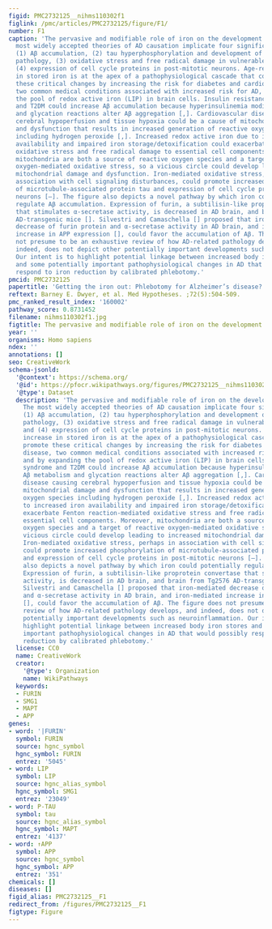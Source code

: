 ```yaml
---
figid: PMC2732125__nihms110302f1
figlink: /pmc/articles/PMC2732125/figure/F1/
number: F1
caption: 'The pervasive and modifiable role of iron on the development of AD. The
  most widely accepted theories of AD causation implicate four significant changes:
  (1) Aβ accumulation, (2) tau hyperphosphorylation and development of neurofibrillary
  pathology, (3) oxidative stress and free radical damage in vulnerable neurons, and
  (4) expression of cell cycle proteins in post-mitotic neurons. Age-related increase
  in stored iron is at the apex of a pathophysiological cascade that could promote
  these critical changes by increasing the risk for diabetes and cardiovascular disease,
  two common medical conditions associated with increased risk for AD, and by expanding
  the pool of redox active iron (LIP) in brain cells. Insulin resistance syndrome
  and T2DM could increase Aβ accumulation because hyperinsulinemia modifies Aβ metabolism
  and glycation reactions alter Aβ aggregation [,]. Cardiovascular disease causing
  cerebral hypoperfusion and tissue hypoxia could be a cause of mitochondrial damage
  and dysfunction that results in increased generation of reactive oxygen species
  including hydrogen peroxide [,]. Increased redox active iron due to increased iron
  availability and impaired iron storage/detoxification could exacerbate Fenton reaction-mediated
  oxidative stress and free radical damage to essential cell components. Moreover,
  mitochondria are both a source of reactive oxygen species and a target of reactive
  oxygen-mediated oxidative stress, so a vicious circle could develop leading to increased
  mitochondrial damage and dysfunction. Iron-mediated oxidative stress, perhaps in
  association with cell signaling disturbances, could promote increased phosphorylation
  of microtubule-associated protein tau and expression of cell cycle proteins in post-mitotic
  neurons [–]. The figure also depicts a novel pathway by which iron could potentially
  regulate Aβ accumulation. Expression of furin, a subtilisin-like proprotein convertase
  that stimulates α-secretase activity, is decreased in AD brain, and brain from Tg2576
  AD-transgenic mice []. Silvestri and Camaschella [] proposed that iron-mediated
  decrease of furin protein and α-secretase activity in AD brain, and iron-mediated
  increase in APP expression [], could favor the accumulation of Aβ. The figure does
  not presume to be an exhaustive review of how AD-related pathology develops, and
  indeed, does not depict other potentially important developments such as neuroinflammation.
  Our intent is to highlight potential linkage between increased body iron stores
  and some potentially important pathophysiological changes in AD that would possibly
  respond to iron reduction by calibrated phlebotomy.'
pmcid: PMC2732125
papertitle: 'Getting the iron out: Phlebotomy for Alzheimer’s disease?.'
reftext: Barney E. Dwyer, et al. Med Hypotheses. ;72(5):504-509.
pmc_ranked_result_index: '160002'
pathway_score: 0.8731452
filename: nihms110302f1.jpg
figtitle: The pervasive and modifiable role of iron on the development of AD
year: ''
organisms: Homo sapiens
ndex: ''
annotations: []
seo: CreativeWork
schema-jsonld:
  '@context': https://schema.org/
  '@id': https://pfocr.wikipathways.org/figures/PMC2732125__nihms110302f1.html
  '@type': Dataset
  description: 'The pervasive and modifiable role of iron on the development of AD.
    The most widely accepted theories of AD causation implicate four significant changes:
    (1) Aβ accumulation, (2) tau hyperphosphorylation and development of neurofibrillary
    pathology, (3) oxidative stress and free radical damage in vulnerable neurons,
    and (4) expression of cell cycle proteins in post-mitotic neurons. Age-related
    increase in stored iron is at the apex of a pathophysiological cascade that could
    promote these critical changes by increasing the risk for diabetes and cardiovascular
    disease, two common medical conditions associated with increased risk for AD,
    and by expanding the pool of redox active iron (LIP) in brain cells. Insulin resistance
    syndrome and T2DM could increase Aβ accumulation because hyperinsulinemia modifies
    Aβ metabolism and glycation reactions alter Aβ aggregation [,]. Cardiovascular
    disease causing cerebral hypoperfusion and tissue hypoxia could be a cause of
    mitochondrial damage and dysfunction that results in increased generation of reactive
    oxygen species including hydrogen peroxide [,]. Increased redox active iron due
    to increased iron availability and impaired iron storage/detoxification could
    exacerbate Fenton reaction-mediated oxidative stress and free radical damage to
    essential cell components. Moreover, mitochondria are both a source of reactive
    oxygen species and a target of reactive oxygen-mediated oxidative stress, so a
    vicious circle could develop leading to increased mitochondrial damage and dysfunction.
    Iron-mediated oxidative stress, perhaps in association with cell signaling disturbances,
    could promote increased phosphorylation of microtubule-associated protein tau
    and expression of cell cycle proteins in post-mitotic neurons [–]. The figure
    also depicts a novel pathway by which iron could potentially regulate Aβ accumulation.
    Expression of furin, a subtilisin-like proprotein convertase that stimulates α-secretase
    activity, is decreased in AD brain, and brain from Tg2576 AD-transgenic mice [].
    Silvestri and Camaschella [] proposed that iron-mediated decrease of furin protein
    and α-secretase activity in AD brain, and iron-mediated increase in APP expression
    [], could favor the accumulation of Aβ. The figure does not presume to be an exhaustive
    review of how AD-related pathology develops, and indeed, does not depict other
    potentially important developments such as neuroinflammation. Our intent is to
    highlight potential linkage between increased body iron stores and some potentially
    important pathophysiological changes in AD that would possibly respond to iron
    reduction by calibrated phlebotomy.'
  license: CC0
  name: CreativeWork
  creator:
    '@type': Organization
    name: WikiPathways
  keywords:
  - FURIN
  - SMG1
  - MAPT
  - APP
genes:
- word: '|FURIN'
  symbol: FURIN
  source: hgnc_symbol
  hgnc_symbol: FURIN
  entrez: '5045'
- word: LIP
  symbol: LIP
  source: hgnc_alias_symbol
  hgnc_symbol: SMG1
  entrez: '23049'
- word: P-TAU
  symbol: tau
  source: hgnc_alias_symbol
  hgnc_symbol: MAPT
  entrez: '4137'
- word: ↑APP
  symbol: APP
  source: hgnc_symbol
  hgnc_symbol: APP
  entrez: '351'
chemicals: []
diseases: []
figid_alias: PMC2732125__F1
redirect_from: /figures/PMC2732125__F1
figtype: Figure
---
```

